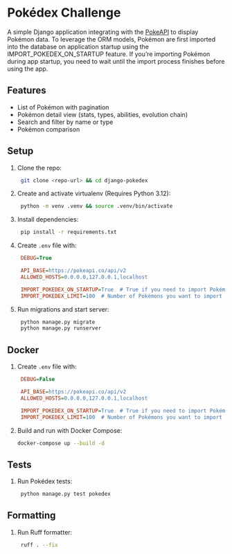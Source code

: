 # Pokédex Challenge

A simple Django application integrating with the [PokeAPI](https://pokeapi.co/) to display Pokémon data. To leverage the ORM models, Pokémon are first imported into the database on application startup using the IMPORT_POKEDEX_ON_STARTUP feature. If you’re importing Pokémon during app startup, you need to wait until the import process finishes before using the app.

## Features
- List of Pokémon with pagination
- Pokémon detail view (stats, types, abilities, evolution chain)
- Search and filter by name or type
- Pokémon comparison

## Setup
1. Clone the repo:
   ```bash
    git clone <repo-url> && cd django-pokedex
    ```
2. Create and activate virtualenv (Requires Python 3.12):
   ```bash
    python -m venv .venv && source .venv/bin/activate
    ```
3. Install dependencies:
   ```bash
    pip install -r requirements.txt
    ```
4. Create `.env` file with:
   ```ini
    DEBUG=True
   
    API_BASE=https://pokeapi.co/api/v2
    ALLOWED_HOSTS=0.0.0.0,127.0.0.1,localhost
   
    IMPORT_POKEDEX_ON_STARTUP=True  # True if you need to import Pokémons to DB
    IMPORT_POKEDEX_LIMIT=100  # Number of Pokémons you want to import
    ```
5. Run migrations and start server:
   ```bash
    python manage.py migrate
    python manage.py runserver
    ```

## Docker
1. Create `.env` file with:
   ```ini
    DEBUG=False
   
    API_BASE=https://pokeapi.co/api/v2
    ALLOWED_HOSTS=0.0.0.0,127.0.0.1,localhost
   
    IMPORT_POKEDEX_ON_STARTUP=True  # True if you need to import Pokémons to DB
    IMPORT_POKEDEX_LIMIT=100  # Number of Pokémons you want to import
    ```

2. Build and run with Docker Compose:
    ```bash
    docker-compose up --build -d
    ```

## Tests
1. Run Pokédex tests:
   ```bash
    python manage.py test pokedex
    ```
## Formatting
1. Run Ruff formatter:
   ```bash
    ruff . --fix
    ```